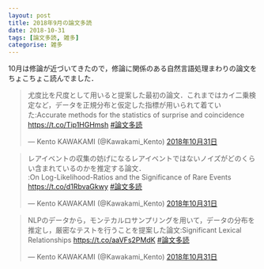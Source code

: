 ```yaml
---
layout: post
title: 2018年9月の論文多読
date: 2018-10-31
tags: [論文多読, 雑多]
categorise: 雑多
---
```


10月は修論が近づいてきたので，修論に関係のある自然言語処理まわりの論文をちょこちょこ読んでました．

<blockquote class="twitter-tweet" data-lang="ja"><p lang="ja" dir="ltr">尤度比を尺度として用いると提案した最初の論文．これまではカイ二乗検定など，データを正規分布と仮定した指標が用いられて着ていた:Accurate methods for the statistics of surprise and coincidence <a href="https://t.co/Tip1HGHmsh">https://t.co/Tip1HGHmsh</a> <a href="https://twitter.com/hashtag/%E8%AB%96%E6%96%87%E5%A4%9A%E8%AA%AD?src=hash&amp;ref_src=twsrc%5Etfw">#論文多読</a></p>&mdash; Kento KAWAKAMI (@Kawakami_Kento) <a href="https://twitter.com/Kawakami_Kento/status/1057635551258374144?ref_src=twsrc%5Etfw">2018年10月31日</a></blockquote>
<script async src="https://platform.twitter.com/widgets.js" charset="utf-8"></script>


<blockquote class="twitter-tweet" data-lang="ja"><p lang="ja" dir="ltr">レアイベントの収集の妨げになるレアイベントではないノイズがどのくらい含まれているのかを推定する論文．<br>:On Log-Likelihood-Ratios and the Significance of Rare Events <a href="https://t.co/d1RbvaGkwy">https://t.co/d1RbvaGkwy</a> <a href="https://twitter.com/hashtag/%E8%AB%96%E6%96%87%E5%A4%9A%E8%AA%AD?src=hash&amp;ref_src=twsrc%5Etfw">#論文多読</a></p>&mdash; Kento KAWAKAMI (@Kawakami_Kento) <a href="https://twitter.com/Kawakami_Kento/status/1057635870281351168?ref_src=twsrc%5Etfw">2018年10月31日</a></blockquote>
<script async src="https://platform.twitter.com/widgets.js" charset="utf-8"></script>


<blockquote class="twitter-tweet" data-lang="ja"><p lang="ja" dir="ltr">NLPのデータから，モンテカルロサンプリングを用いて，データの分布を推定し，厳密なテストを行うことを提案した論文:Significant Lexical Relationships <a href="https://t.co/aaVFs2PMdK">https://t.co/aaVFs2PMdK</a> <a href="https://twitter.com/hashtag/%E8%AB%96%E6%96%87%E5%A4%9A%E8%AA%AD?src=hash&amp;ref_src=twsrc%5Etfw">#論文多読</a></p>&mdash; Kento KAWAKAMI (@Kawakami_Kento) <a href="https://twitter.com/Kawakami_Kento/status/1057636167946928129?ref_src=twsrc%5Etfw">2018年10月31日</a></blockquote>
<script async src="https://platform.twitter.com/widgets.js" charset="utf-8"></script>


